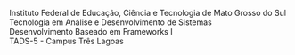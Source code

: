 Instituto Federal de Educação, Ciência e Tecnologia de Mato Grosso do Sul <br/>
Tecnologia em Análise e Desenvolvimento de Sistemas <br/>
Desenvolvimento Baseado em Frameworks I <br/>
TADS-5 - Campus Três Lagoas
